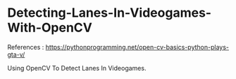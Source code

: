 # Detecting-Lanes-In-Videogames-With-OpenCV
References : https://pythonprogramming.net/open-cv-basics-python-plays-gta-v/

Using OpenCV To Detect Lanes In Videogames.
